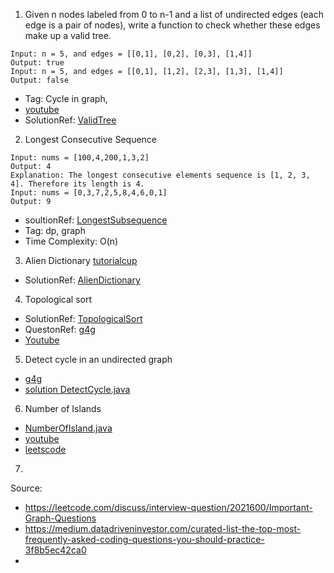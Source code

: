1. Given n nodes labeled from 0 to n-1 and a list of undirected edges (each edge is a pair of nodes), write a function to check whether these edges make up a valid tree.
```
Input: n = 5, and edges = [[0,1], [0,2], [0,3], [1,4]]
Output: true
Input: n = 5, and edges = [[0,1], [1,2], [2,3], [1,3], [1,4]]
Output: false
```
- Tag: Cycle in graph, 
- [youtube](https://youtu.be/Y9NFqI6Pzd4)
- SolutionRef:  [ValidTree](https://github.com/keshav-repo/Data-strucure-algorithms-Java/blob/master/src/main/java/com/learning/graph/ValidTree.java)
2.  Longest Consecutive Sequence
```
Input: nums = [100,4,200,1,3,2]
Output: 4
Explanation: The longest consecutive elements sequence is [1, 2, 3, 4]. Therefore its length is 4.
Input: nums = [0,3,7,2,5,8,4,6,0,1]
Output: 9
```
- soultionRef: [LongestSubsequence](https://github.com/keshav-repo/Data-strucure-algorithms-Java/blob/master/src/main/java/com/learning/graph/LongestSubsequence.java)
- Tag: dp, graph
- Time Complexity: O(n)
3. Alien Dictionary [tutorialcup](https://tutorialcup.com/leetcode-solutions/alien-dictionary-leetcode-solution.htm)
- SolutionRef: [AlienDictionary](https://github.com/keshav-repo/Data-strucure-algorithms-Java/blob/master/src/main/java/com/learning/graph/AlienDictionary.java)
4. Topological sort 
- SolutionRef: [TopologicalSort](https://github.com/keshav-repo/Data-strucure-algorithms-Java/blob/master/src/main/java/com/learning/graph/TopologicalSort.java)
- QuestonRef: [g4g](https://practice.geeksforgeeks.org/problems/alien-dictionary/1?utm_source=youtube&utm_medium=collab_striver_ytdescription&utm_campaign=alien-dictionary)
- [Youtube](https://youtu.be/Zbbe9FYVnM4?si=KfxrCX2NTogTenaV)
5. Detect cycle in an undirected graph
- [g4g](https://www.geeksforgeeks.org/detect-cycle-undirected-graph/)
- [solution DetectCycle.java](https://github.com/keshav-repo/Data-strucure-algorithms-Java/blob/master/src/main/java/com/learning/graph/DetectCycle.java)
6. Number of Islands 
- [NumberOfIsland.java](https://github.com/keshav-repo/Data-strucure-algorithms-Java/blob/master/src/main/java/com/learning/graph/NumberOfIsland.java)
- [youtube](https://youtu.be/__98uL6wst8?si=Bnyup8Q5BDqRFD0G)
- [leetscode](https://leetcode.com/problems/number-of-islands/description/)
7. 



Source: 
- https://leetcode.com/discuss/interview-question/2021600/Important-Graph-Questions
- https://medium.datadriveninvestor.com/curated-list-the-top-most-frequently-asked-coding-questions-you-should-practice-3f8b5ec42ca0
- 
